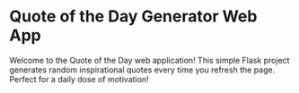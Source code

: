 # Quote of the Day Generator Web App
 Welcome to the Quote of the Day web application! This simple Flask project generates random inspirational quotes every time you refresh the page. Perfect for a daily dose of motivation!
